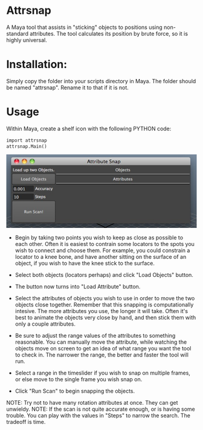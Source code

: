 # Attrsnap

A Maya tool that assists in "sticking" objects to positions using non-standard attributes.
The tool calculates its position by brute force, so it is highly universal.

# Installation:

Simply copy the folder into your scripts directory in Maya. The folder should be named "attrsnap". Rename it to that if it is not.

# Usage

Within Maya, create a shelf icon with the following PYTHON code:

	import attrsnap
	attrsnap.Main()

![Screenshot](screen.jpg)

* Begin by taking two points you wish to keep as close as possible to each other. Often it is easiest to contrain some locators to the spots you wish to connect and choose them. For example, you could constrain a locator to a knee bone, and have another sitting on the surface of an object, if you wish to have the knee stick to the surface.

* Select both objects (locators perhaps) and click "Load Objects" button.

* The button now turns into "Load Attribute" button.

* Select the attributes of objects you wish to use in order to move the two objects close together. Remember that this snapping is computationally intesive. The more attributes you use, the longer it will take. Often it's best to animate the objects very close by hand, and then stick them with only a couple attributes.

* Be sure to adjust the range values of the attributes to something reasonable. You can manually move the attribute, while watching the objects move on screen to get an idea of what range you want the tool to check in. The narrower the range, the better and faster the tool will run.

* Select a range in the timeslider if you wish to snap on multiple frames, or else move to the single frame you wish snap on.

* Click "Run Scan" to begin snapping the objects.

NOTE: Try not to have many rotation attributes at once. They can get unwieldy.
NOTE: If the scan is not quite accurate enough, or is having some trouble. You can play with the values in "Steps" to narrow the search. The tradeoff is time.
